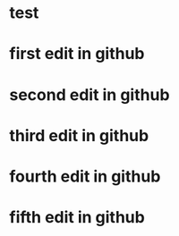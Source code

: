# test
# first edit in github
# second edit in github 
# third edit in github
# fourth edit in github
# fifth edit in github

